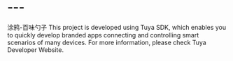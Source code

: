 # ---
涂鸦-百味勺子
This project is developed using Tuya SDK, which enables you to quickly develop branded apps connecting and controlling smart scenarios of many devices. For more information, please check Tuya Developer Website.
